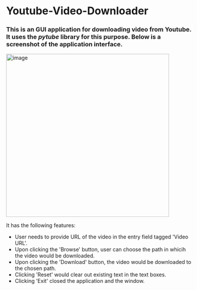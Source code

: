 # Youtube-Video-Downloader
### This is an GUI application for downloading video from Youtube. It uses the ___pytube___ library for this purpose. Below is a screenshot of the application interface.
<img width="440" alt="image" src="https://github.com/DebapriyaD86/Youtube-Video-Downloader/assets/148674866/245e8a76-bb84-4ece-b1e6-ad49b48b4433">


It has the following features:
- User needs to provide URL of the video in the entry field tagged 'Video URL'.
- Upon clicking the 'Browse' button, user can choose the path in whicih the video would be downloaded.
- Upon clicking the 'Download' button, the video would be downloaded to the chosen path.
- Clicking 'Reset' would clear out existing text in the text boxes.
- Clicking 'Exit' closed the application and the window. 
